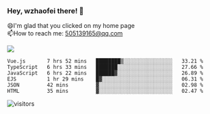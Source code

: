 ### Hey, wzhaofei there! 👋

😄I'm glad that you clicked on my home page<br>
📫How to reach me: 505139165@qq.com<br>

![](https://github-readme-stats.vercel.app/api?username=wang-zhaofei&show_icons=true)

<!--START_SECTION:waka-->

```text
Vue.js       7 hrs 52 mins   ████████▒░░░░░░░░░░░░░░░░   33.21 %
TypeScript   6 hrs 33 mins   ███████░░░░░░░░░░░░░░░░░░   27.66 %
JavaScript   6 hrs 22 mins   ██████▓░░░░░░░░░░░░░░░░░░   26.89 %
EJS          1 hr 29 mins    █▓░░░░░░░░░░░░░░░░░░░░░░░   06.31 %
JSON         42 mins         ▓░░░░░░░░░░░░░░░░░░░░░░░░   02.98 %
HTML         35 mins         ▓░░░░░░░░░░░░░░░░░░░░░░░░   02.47 %
```

<!--END_SECTION:waka-->

![visitors](https://visitor-badge.glitch.me/badge?page_id=wzhaofei)


<!--
**wzhaofei/wzhaofei** is a ✨ _special_ ✨ repository because its `README.md` (this file) appears on your GitHub profile.

[<img align="right" width="50%" src="https://github-readme-stats.vercel.app/api?username=wzhaofei&show_icons=true">](https://metrics.lecoq.io/wzhaofei#gh-light-mode-only)

Here are some ideas to get you started:

- 🔭 I’m currently working on ...
- 🌱 I’m currently learning ...
- 👯 I’m looking to collaborate on ...
- 🤔 I’m looking for help with ...
- 💬 Ask me about ...
- 📫 How to reach me: ...
- 😄 Pronouns: ...
- ⚡ Fun fact: ...
-->
